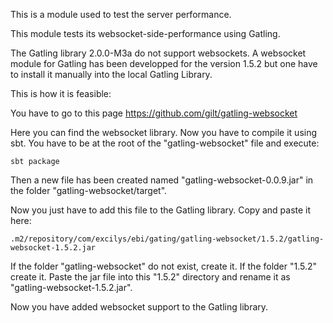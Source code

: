 This is a module used to test the server performance.

This module tests its websocket-side-performance using Gatling.

The Gatling library 2.0.0-M3a do not support websockets.
A websocket module for Gatling has been developped for the version 1.5.2 but one
have to install it manually into the local Gatling Library.

This is how it is feasible:

You have to go to this page https://github.com/gilt/gatling-websocket

Here you can find the websocket library. Now you have to compile it using sbt.
You have to be at the root of the "gatling-websocket" file and execute:

    sbt package

Then a new file has been created named "gatling-websocket-0.0.9.jar" in the folder "gatling-websocket/target".

Now you just have to add this file to the Gatling library. Copy and paste it here:

    .m2/repository/com/excilys/ebi/gating/gatling-websocket/1.5.2/gatling-websocket-1.5.2.jar

If the folder "gatling-websocket" do not exist, create it.
If the folder "1.5.2" create it.
Paste the jar file into this "1.5.2" directory and rename it as "gatling-websocket-1.5.2.jar".

Now you have added websocket support to the Gatling library.